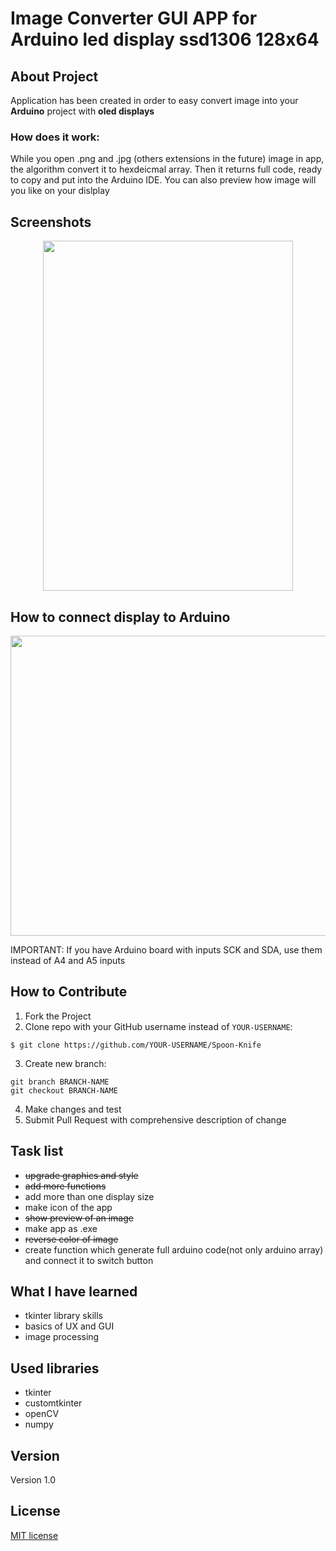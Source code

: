 # Image Converter GUI APP for Arduino led display ssd1306 128x64
## About Project
Application has been created in order to easy convert image into your <strong>Arduino</strong> project with <strong>oled displays</strong>
### How does it work:
While you open .png and .jpg (others extensions in the future) image in app, the algorithm convert it to hexdeicmal array. Then it             returns full     code, ready to copy and put into the Arduino IDE. You can also preview how image will you like on your dislplay
 ## Screenshots  
 <p align="center">
<img src="https://user-images.githubusercontent.com/123249470/232137289-ff2707a7-a4bf-4e55-88a5-a469f54c3c3d.gif" width="400" height="560">
</p>

## How to connect display to Arduino

<p align="center">
      <img src="https://user-images.githubusercontent.com/123249470/233432819-97b593ab-d380-4945-85ab-543dbb49921b.png" width="620" height="480">
</p>

IMPORTANT: If you have Arduino board with inputs SCK and SDA, use them instead of A4 and A5 inputs

## How to Contribute
1. Fork the Project
2. Clone repo with your GitHub username instead of ```YOUR-USERNAME```:<br>
```
$ git clone https://github.com/YOUR-USERNAME/Spoon-Knife 
```
3. Create new branch:<br>
```
git branch BRANCH-NAME 
git checkout BRANCH-NAME
```
4. Make changes and test<br>
5. Submit Pull Request with comprehensive description of change

## Task list
* <del> upgrade graphics and style </del><br>
* <del> add more functions </del><br>
* add more than one display size<br>
* make icon of the app<br>
* <del> show preview of an image </del> <br>
* make app as .exe <br>
* <del> reverse color of image </del><br>
* create function which generate full arduino code(not only arduino array) and connect it to switch button
## What I have learned
*	tkinter library skills 
*	basics of UX and GUI
*	image processing 
## Used libraries
* tkinter 
* customtkinter
* openCV
* numpy
## Version
Version 1.0
## License 
[MIT license](LICENSE)
